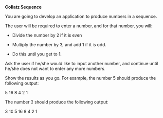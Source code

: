**Collatz Sequence**

You are going to develop an application to produce numbers in a sequence. 

The user will be required to enter a number, and for that number, you will: 

* Divide the number by 2 if it is even

* Multiply the number by 3, and add 1 if it is odd. 

* Do this until you get to 1. 

Ask the user if he/she would like to input another number, and continue until he/she does not want to enter any more numbers. 

Show the results as you go. For example, the number 5 should produce the following output: 

5 16 8 4 2 1

The number 3 should produce the following output: 

3 10 5 16 8 4 2 1
